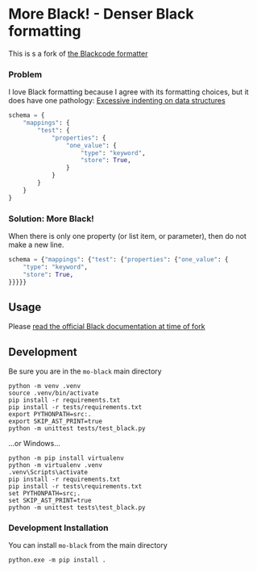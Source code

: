
# More Black! - Denser Black formatting

This is s a fork of [the Blackcode formatter](https://github.com/psf/black)

### Problem

I love Black formatting because I agree with its formatting choices, but it does have one pathology: [Excessive indenting on data structures](https://github.com/psf/black/issues/626)

```python
schema = {
    "mappings": {
        "test": {
            "properties": {
                "one_value": {
                    "type": "keyword",
                    "store": True,
                }
            }
        }
    }
}
```

### Solution: More Black!

When there is only one property (or list item, or parameter), then do not make a new line.

```python
schema = {"mappings": {"test": {"properties": {"one_value": {
    "type": "keyword", 
    "store": True,
}}}}}

```

## Usage

Please [read the official Black documentation at time of fork](https://github.com/psf/black/blob/537ea8df35b1004bdb228b483907fb5dd92e5257/README.md#usage)


## Development

Be sure you are in the `mo-black` main directory

    python -m venv .venv
    source .venv/bin/activate
    pip install -r requirements.txt
    pip install -r tests/requirements.txt
    export PYTHONPATH=src:.
    export SKIP_AST_PRINT=true
    python -m unittest tests/test_black.py

...or Windows...

    python -m pip install virtualenv
    python -m virtualenv .venv             
    .venv\Scripts\activate
    pip install -r requirements.txt
    pip install -r tests\requirements.txt
    set PYTHONPATH=src;.
    set SKIP_AST_PRINT=true
    python -m unittest tests\test_black.py

### Development Installation

You can install `mo-black` from the main directory

    python.exe -m pip install .
